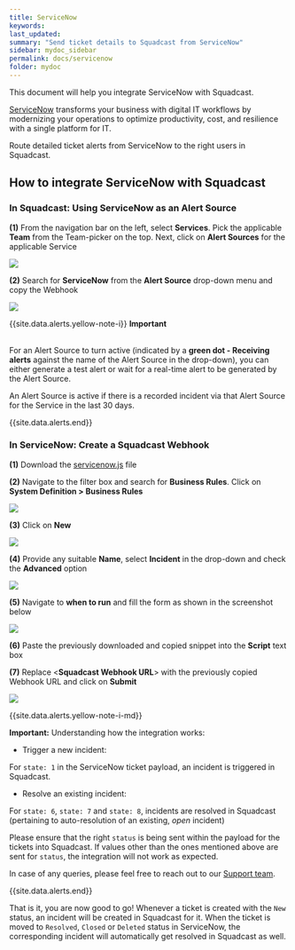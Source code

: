 ```yaml
---
title: ServiceNow
keywords: 
last_updated: 
summary: "Send ticket details to Squadcast from ServiceNow"
sidebar: mydoc_sidebar
permalink: docs/servicenow
folder: mydoc
---
```


This document will help you integrate ServiceNow with Squadcast.

[ServiceNow](https://www.ServiceNow.com/) transforms your business with digital IT workflows by modernizing your operations to optimize productivity, cost, and resilience with a single platform for IT.

Route detailed ticket alerts from ServiceNow to the right users in Squadcast.

## How to integrate ServiceNow with Squadcast

### In Squadcast: Using ServiceNow as an Alert Source

**(1)** From the navigation bar on the left, select **Services**. Pick the applicable **Team** from the Team-picker on the top. Next, click on **Alert Sources** for the applicable Service

![](images/alert_source_1.png)

**(2)** Search for **ServiceNow** from the **Alert Source** drop-down menu and copy the Webhook

![](images/servicenow_1.png)

{{site.data.alerts.yellow-note-i}}
<b>Important</b><br/><br/>
<p>For an Alert Source to turn active (indicated by a <b>green dot - Receiving alerts</b> against the name of the Alert Source in the drop-down), you can either generate a test alert or wait for a real-time alert to be generated by the Alert Source.</p>
<p>An Alert Source is active if there is a recorded incident via that Alert Source for the Service in the last 30 days.</p>
{{site.data.alerts.end}}

### In ServiceNow: Create a Squadcast Webhook

**(1)** Download the [servicenow.js](https://github.com/SquadcastHub/squadcast-servicenow-integration/blob/master/servicenow.js) file

**(2)** Navigate to the filter box and search for **Business Rules**. Click on **System Definition > Business Rules**

![](images/servicenow_2.png)

**(3)** Click on **New**

![](images/servicenow_3.png)

**(4)** Provide any suitable **Name**, select **Incident** in the drop-down and check the **Advanced** option

![](images/servicenow_4.png)

**(5)** Navigate to **when to run** and fill the form as shown in the screenshot below

![](images/servicenow_5.png)

**(6)** Paste the previously downloaded and copied snippet into the **Script** text box

**(7)** Replace <**Squadcast Webhook URL**> with the previously copied Webhook URL and click on **Submit**

![](images/servicenow_6.png)

{{site.data.alerts.yellow-note-i-md}}

**Important:**
Understanding how the integration works:

- Trigger a new incident:

For `state: 1` in the ServiceNow ticket payload, an incident is triggered in Squadcast.

- Resolve an existing incident:

For `state: 6`, `state: 7` and `state: 8`, incidents are resolved in Squadcast (pertaining to auto-resolution of an existing, *open* incident)

Please ensure that the right `status` is being sent within the payload for the tickets into Squadcast. If values other than the ones mentioned above are sent for `status`, the integration will not work as expected.

In case of any queries, please feel free to reach out to our [Support team](mailto:support@squadcast.com).

{{site.data.alerts.end}}

That is it, you are now good to go! Whenever a ticket is created with the `New` status, an incident will be created in Squadcast for it. When the ticket is moved to `Resolved`, `Closed` or `Deleted` status in ServiceNow, the corresponding incident will automatically get resolved in Squadcast as well.